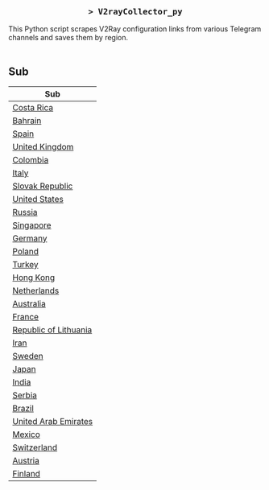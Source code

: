 <h3 align="center">
    <samp>&gt; V2rayCollector_py</samp>
</h3>

This Python script scrapes V2Ray configuration links from various Telegram channels and saves them by region.
<br>
<br>
## Sub
| Sub |
|-----|
| [Costa Rica](https://raw.githubusercontent.com/freetomaid/Vxray-country/main/sub/Costa%20Rica/config.txt) |
| [Bahrain](https://raw.githubusercontent.com/freetomaid/Vxray-country/main/sub/Bahrain/config.txt) |
| [Spain](https://raw.githubusercontent.com/freetomaid/Vxray-country/main/sub/Spain/config.txt) |
| [United Kingdom](https://raw.githubusercontent.com/freetomaid/Vxray-country/main/sub/United%20Kingdom/config.txt) |
| [Colombia](https://raw.githubusercontent.com/freetomaid/Vxray-country/main/sub/Colombia/config.txt) |
| [Italy](https://raw.githubusercontent.com/freetomaid/Vxray-country/main/sub/Italy/config.txt) |
| [Slovak Republic](https://raw.githubusercontent.com/freetomaid/Vxray-country/main/sub/Slovak%20Republic/config.txt) |
| [United States](https://raw.githubusercontent.com/freetomaid/Vxray-country/main/sub/United%20States/config.txt) |
| [Russia](https://raw.githubusercontent.com/freetomaid/Vxray-country/main/sub/Russia/config.txt) |
| [Singapore](https://raw.githubusercontent.com/freetomaid/Vxray-country/main/sub/Singapore/config.txt) |
| [Germany](https://raw.githubusercontent.com/freetomaid/Vxray-country/main/sub/Germany/config.txt) |
| [Poland](https://raw.githubusercontent.com/freetomaid/Vxray-country/main/sub/Poland/config.txt) |
| [Turkey](https://raw.githubusercontent.com/freetomaid/Vxray-country/main/sub/Turkey/config.txt) |
| [Hong Kong](https://raw.githubusercontent.com/freetomaid/Vxray-country/main/sub/Hong%20Kong/config.txt) |
| [Netherlands](https://raw.githubusercontent.com/freetomaid/Vxray-country/main/sub/Netherlands/config.txt) |
| [Australia](https://raw.githubusercontent.com/freetomaid/Vxray-country/main/sub/Australia/config.txt) |
| [France](https://raw.githubusercontent.com/freetomaid/Vxray-country/main/sub/France/config.txt) |
| [Republic of Lithuania](https://raw.githubusercontent.com/freetomaid/Vxray-country/main/sub/Republic%20of%20Lithuania/config.txt) |
| [Iran](https://raw.githubusercontent.com/freetomaid/Vxray-country/main/sub/Iran/config.txt) |
| [Sweden](https://raw.githubusercontent.com/freetomaid/Vxray-country/main/sub/Sweden/config.txt) |
| [Japan](https://raw.githubusercontent.com/freetomaid/Vxray-country/main/sub/Japan/config.txt) |
| [India](https://raw.githubusercontent.com/freetomaid/Vxray-country/main/sub/India/config.txt) |
| [Serbia](https://raw.githubusercontent.com/freetomaid/Vxray-country/main/sub/Serbia/config.txt) |
| [Brazil](https://raw.githubusercontent.com/freetomaid/Vxray-country/main/sub/Brazil/config.txt) |
| [United Arab Emirates](https://raw.githubusercontent.com/freetomaid/Vxray-country/main/sub/United%20Arab%20Emirates/config.txt) |
| [Mexico](https://raw.githubusercontent.com/freetomaid/Vxray-country/main/sub/Mexico/config.txt) |
| [Switzerland](https://raw.githubusercontent.com/freetomaid/Vxray-country/main/sub/Switzerland/config.txt) |
| [Austria](https://raw.githubusercontent.com/freetomaid/Vxray-country/main/sub/Austria/config.txt) |
| [Finland](https://raw.githubusercontent.com/freetomaid/Vxray-country/main/sub/Finland/config.txt) |


























































































































































































































































































































































































































































































































































































































































































































































































































































































































































































































































































































































































































































































































































































































































































































































































































































































































































































































































































































































































































































































































































































































































































































































































































































































































































































































































































































































































































































































































































































































































































































































































































































































































































































































































































































































































































































































































































































































































































































































































































































































































































































































